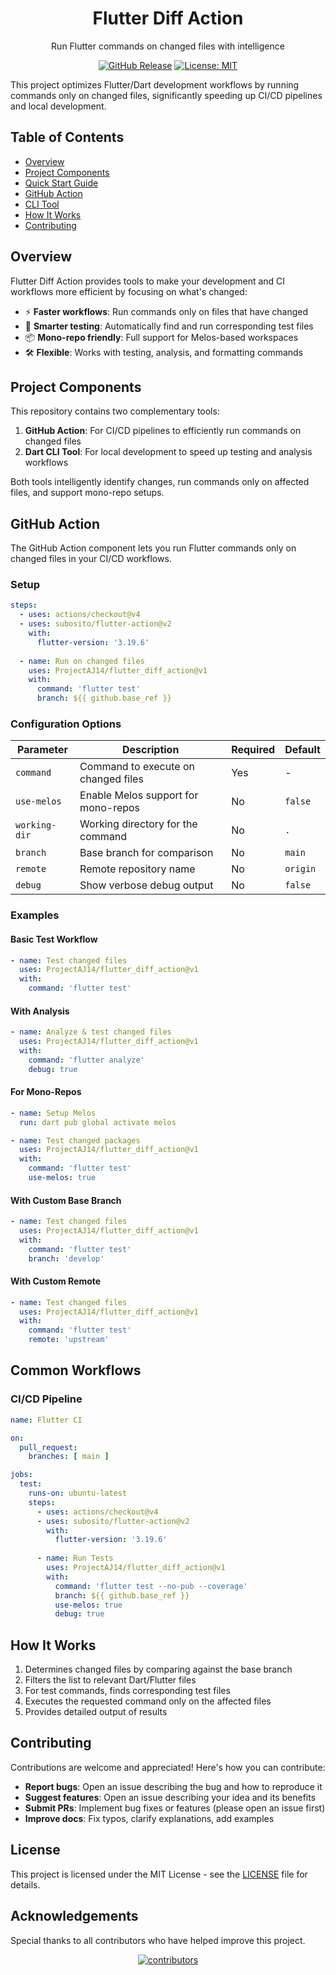 <p align="center">
  <h1 align="center">Flutter Diff Action</h1>
  <p align="center">Run Flutter commands on changed files with intelligence</p>
</p>

<p align="center">
  <a href="https://github.com/ProjectAJ14/flutter_diff_action/releases"><img src="https://img.shields.io/github/v/release/ProjectAJ14/flutter_diff_action?style=for-the-badge&logo=github&color=blue" alt="GitHub Release"></a>
  <a href="https://opensource.org/licenses/MIT"><img src="https://img.shields.io/badge/License-MIT-yellow.svg?style=for-the-badge" alt="License: MIT"></a>
</p>

This project optimizes Flutter/Dart development workflows by running commands only on changed files, significantly speeding up CI/CD pipelines and local development.

## Table of Contents

- [Overview](#overview)
- [Project Components](#project-components)
- [Quick Start Guide](#quick-start-guide)
- [GitHub Action](#github-action)
- [CLI Tool](#cli-tool)
- [How It Works](#how-it-works)
- [Contributing](#contributing)

## Overview

Flutter Diff Action provides tools to make your development and CI workflows more efficient by focusing on what's changed:

- ⚡ **Faster workflows**: Run commands only on files that have changed
- 🧪 **Smarter testing**: Automatically find and run corresponding test files
- 📦 **Mono-repo friendly**: Full support for Melos-based workspaces
- 🛠️ **Flexible**: Works with testing, analysis, and formatting commands

## Project Components

This repository contains two complementary tools:

1. **GitHub Action**: For CI/CD pipelines to efficiently run commands on changed files
2. **Dart CLI Tool**: For local development to speed up testing and analysis workflows

Both tools intelligently identify changes, run commands only on affected files, and support mono-repo setups.

## GitHub Action

The GitHub Action component lets you run Flutter commands only on changed files in your CI/CD workflows.

### Setup

```yaml
steps:
  - uses: actions/checkout@v4
  - uses: subosito/flutter-action@v2
    with:
      flutter-version: '3.19.6'
  
  - name: Run on changed files
    uses: ProjectAJ14/flutter_diff_action@v1
    with:
      command: 'flutter test'
      branch: ${{ github.base_ref }}
```

### Configuration Options

| Parameter     | Description                         | Required | Default   |
|---------------|-------------------------------------|----------|-----------|
| `command`     | Command to execute on changed files | Yes      | -         |
| `use-melos`   | Enable Melos support for mono-repos | No       | `false`   |
| `working-dir` | Working directory for the command   | No       | `.`       |
| `branch`      | Base branch for comparison          | No       | `main`    |
| `remote`      | Remote repository name              | No       | `origin`  |
| `debug`       | Show verbose debug output           | No       | `false`   |

### Examples

#### Basic Test Workflow

```yaml
- name: Test changed files
  uses: ProjectAJ14/flutter_diff_action@v1
  with:
    command: 'flutter test'
```

#### With Analysis

```yaml
- name: Analyze & test changed files
  uses: ProjectAJ14/flutter_diff_action@v1
  with:
    command: 'flutter analyze'
    debug: true
```

#### For Mono-Repos

```yaml
- name: Setup Melos
  run: dart pub global activate melos

- name: Test changed packages
  uses: ProjectAJ14/flutter_diff_action@v1
  with:
    command: 'flutter test'
    use-melos: true
```

#### With Custom Base Branch

```yaml
- name: Test changed files
  uses: ProjectAJ14/flutter_diff_action@v1
  with:
    command: 'flutter test'
    branch: 'develop'
```

#### With Custom Remote

```yaml
- name: Test changed files
  uses: ProjectAJ14/flutter_diff_action@v1
  with:
    command: 'flutter test'
    remote: 'upstream'
```

## Common Workflows

### CI/CD Pipeline

```yaml
name: Flutter CI

on:
  pull_request:
    branches: [ main ]

jobs:
  test:
    runs-on: ubuntu-latest
    steps:
      - uses: actions/checkout@v4
      - uses: subosito/flutter-action@v2
        with:
          flutter-version: '3.19.6'
      
      - name: Run Tests
        uses: ProjectAJ14/flutter_diff_action@v1
        with:
          command: 'flutter test --no-pub --coverage'
          branch: ${{ github.base_ref }}
          use-melos: true
          debug: true
```

## How It Works

1. Determines changed files by comparing against the base branch
2. Filters the list to relevant Dart/Flutter files
3. For test commands, finds corresponding test files
4. Executes the requested command only on the affected files
5. Provides detailed output of results

## Contributing

Contributions are welcome and appreciated! Here's how you can contribute:

- **Report bugs**: Open an issue describing the bug and how to reproduce it
- **Suggest features**: Open an issue describing your idea and its benefits
- **Submit PRs**: Implement bug fixes or features (please open an issue first)
- **Improve docs**: Fix typos, clarify explanations, add examples

## License

This project is licensed under the MIT License - see the [LICENSE](LICENSE) file for details.

## Acknowledgements

Special thanks to all contributors who have helped improve this project.

<div align="center">
  <a href="https://github.com/ProjectAJ14/flutter_diff_action/graphs/contributors">
    <img src="https://contrib.rocks/image?repo=ProjectAJ14/flutter_diff_action" alt="contributors"/>
  </a>
</div>
